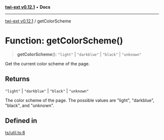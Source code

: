 [**twi-ext v0.12.1**](../README.md) • **Docs**

***

[twi-ext v0.12.1](../README.md) / getColorScheme

# Function: getColorScheme()

> **getColorScheme**(): `"light"` \| `"darkblue"` \| `"black"` \| `"unknown"`

Get the current color scheme of the page.

## Returns

`"light"` \| `"darkblue"` \| `"black"` \| `"unknown"`

The color scheme of the page. The possible values are "light", "darkblue", "black", and "unknown".

## Defined in

[ts/util.ts:8](https://github.com/Robot-Inventor/twi-ext/blob/6c6465649dfa269135b190dfa33bbf5db5c81b92/src/ts/util.ts#L8)
